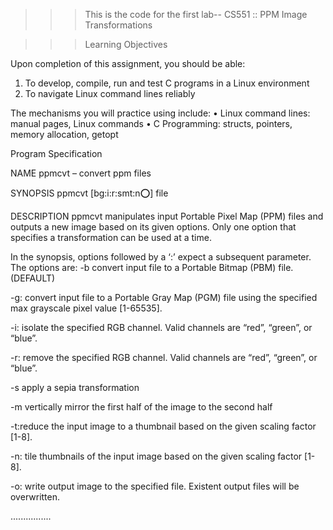 >>> This is the code for the first lab-- CS551 :: PPM Image Transformations

>>> Learning Objectives

Upon completion of this assignment, you should be able:
  1. To develop, compile, run and test C programs in a Linux environment 
  2. To navigate Linux command lines reliably

The mechanisms you will practice using include:
  • Linux command lines: manual pages, Linux commands
  • C Programming: structs, pointers, memory allocation, getopt

Program Specification

NAME
ppmcvt – convert ppm files

SYNOPSIS
ppmcvt [bg:i:r:smt:n:o:] file

DESCRIPTION
ppmcvt manipulates input Portable Pixel Map (PPM) files and outputs a new image based on its given options. Only one option that specifies a transformation can be used at a time.

In the synopsis, options followed by a ‘:’ expect a subsequent parameter. The options are:
-b convert input file to a Portable Bitmap (PBM) file. (DEFAULT)

-g: convert input file to a Portable Gray Map (PGM) file using the specified max grayscale
pixel value [1-65535]. 

-i: isolate the specified RGB channel. Valid channels are “red”, “green”, or “blue”.  

-r: remove the specified RGB channel. Valid channels are “red”, “green”, or “blue”.

-s apply a sepia transformation

-m vertically mirror the first half of the image to the second half 

-t:reduce the input image to a thumbnail based on the given scaling factor [1-8].

-n: tile thumbnails of the input image based on the given scaling factor [1-8].

-o: write output image to the specified file. Existent output files will be overwritten.

................
